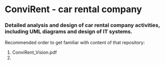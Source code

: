 # ConviRent - car rental company

### Detailed analysis and design of car rental company activities, including UML diagrams and design of IT systems.

Recommended order to get familiar with content of that repository:
1) ConviRent_Vision.pdf
2) 
